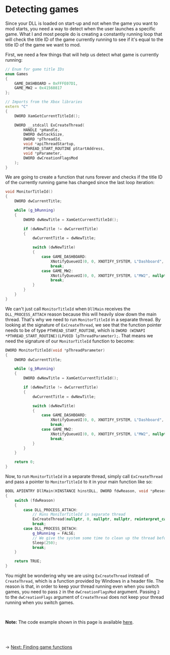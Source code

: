 # Detecting games
Since your DLL is loaded on start-up and not when the game you want to mod starts, you need a way to detect when the user launches a specific game.
What I and most people do is creating a constantly running loop that will check the title ID of the game currently running to see if it's equal to the title ID of the game we want to mod.

First, we need a few things that will help us detect what game is currently running:
```C++
// Enum for game title IDs
enum Games
{
    GAME_DASHBOARD = 0xFFFE07D1,
    GAME_MW2 = 0x41560817
};

// Imports from the Xbox libraries
extern "C" 
{
    DWORD XamGetCurrentTitleId();

    DWORD __stdcall ExCreateThread(
        HANDLE *pHandle,
        DWORD dwStackSize,
        DWORD *pThreadId,
        void *apiThreadStartup,
        PTHREAD_START_ROUTINE pStartAddress,
        void *pParameter,
        DWORD dwCreationFlagsMod
    );
}
```

We are going to create a function that runs forever and checks if the title ID of the currently running game has changed since the last loop iteration:
```C++
void MonitorTitleId()
{
    DWORD dwCurrentTitle;

    while (g_bRunning)
    {
        DWORD dwNewTitle = XamGetCurrentTitleId();

        if (dwNewTitle != dwCurrentTitle)
        {
            dwCurrentTitle = dwNewTitle;

            switch (dwNewTitle)
            {
                case GAME_DASHBOARD:
                    XNotifyQueueUI(0, 0, XNOTIFY_SYSTEM, L"Dashboard", nullptr);
                    break;
                case GAME_MW2:
                    XNotifyQueueUI(0, 0, XNOTIFY_SYSTEM, L"MW2", nullptr);
                    break;
            }
        }
    }
}
```

We can't just call `MonitorTitleId` when `DllMain` receives the `DLL_PROCESS_ATTACH` reason because this will heavily slow down the main thread. That's why we need to run `MonitorTitleId` in a separate thread.
By looking at the signature of `ExCreateThread`, we see that the function pointer needs to be of type `PTHREAD_START_ROUTINE`, which is `DWORD (WINAPI *PTHREAD_START_ROUTINE)(LPVOID lpThreadParameter);`. That means we need the signature of our `MonitorTitleId` function to become:
```C++
DWORD MonitorTitleId(void *pThreadParameter)
{
    DWORD dwCurrentTitle;

    while (g_bRunning)
    {
        DWORD dwNewTitle = XamGetCurrentTitleId();

        if (dwNewTitle != dwCurrentTitle)
        {
            dwCurrentTitle = dwNewTitle;

            switch (dwNewTitle)
            {
                case GAME_DASHBOARD:
                    XNotifyQueueUI(0, 0, XNOTIFY_SYSTEM, L"Dashboard", nullptr);
                    break;
                case GAME_MW2:
                    XNotifyQueueUI(0, 0, XNOTIFY_SYSTEM, L"MW2", nullptr);
                    break;
            }
        }
    }

    return 0;
}
```

Now, to run `MonitorTitleId` in a separate thread, simply call `ExCreateThread` and pass a pointer to `MonitorTitleId` to it in your main function like so:
```C++
BOOL APIENTRY DllMain(HINSTANCE hinstDLL, DWORD fdwReason, void *pReserved)
{
    switch (fdwReason) 
    {
        case DLL_PROCESS_ATTACH:
            // Runs MonitorTitleId in separate thread
            ExCreateThread(nullptr, 0, nullptr, nullptr, reinterpret_cast<PTHREAD_START_ROUTINE>(MonitorTitleId), nullptr, 2);
            break;
        case DLL_PROCESS_DETACH:
            g_bRunning = FALSE;
            // We give the system some time to clean up the thread before exiting
            Sleep(250);
            break;
    }

    return TRUE;
}
```

You might be wondering why we are using `ExCreateThread` instead of `CreateThread`, which is a function provided by Windows in a header file. The reason is that, in order to keep your thread running even when you switch games, you need to pass `2` in the `dwCreationFlagsMod` argument. Passing `2` to the `dwCreationFlags` argument of `CreateThread` does not keep your thread running when you switch games.

<br/>

**Note:** The code example shown in this page is available [here](detecting-games.cpp).

<br/><br/>

&rarr; [Next: Finding game functions](../finding-functions.md)
